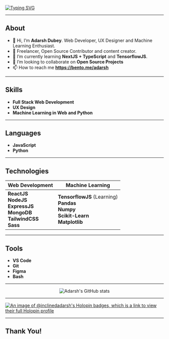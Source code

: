 [![Typing SVG](https://readme-typing-svg.demolab.com?font=Fira+Code&weight=500&size=23&duration=4000&pause=1000&color=BB86FC&vCenter=true&width=500&lines=Heyy+%F0%9F%91%8B%2C+I'm+Adarsh+Dubey!;Web+Dev%2C+UX+Designer%2C+ML+Enthusiast;Connect+-+https%3A%2F%2Fbento.me%2Fadarsh)](https://git.io/typing-svg)

---

## About

-   👋 Hi, I’m **Adarsh Dubey**. Web Developer, UX Designer and Machine Learning Enthusiast.
-   👔 Freelancer, Open Source Contributor and content creator.
-   🌱 I’m currently learning **NextJS + TypeScript** and **TensorflowJS**.
-   🤝 I’m looking to collaborate on **Open Source Projects**
-   📫 How to reach me **https://bento.me/adarsh**

---

## Skills

-   **Full Stack Web Development**
-   **UX Design**
-   **Machine Learning in Web and Python**

---

## Languages

-   **JavaScript**
-   **Python**

---

## Technologies

| Web Development                                                                               | Machine Learning                                                                                 |
| --------------------------------------------------------------------------------------------- | ------------------------------------------------------------------------------------------------ |
| **ReactJS**</br>**NodeJS**</br>**ExpressJS**</br>**MongoDB**</br>**TailwindCSS**</br>**Sass** | **TensorflowJS** (Learning)</br>**Pandas**</br>**Numpy**</br>**Scikit-Learn**</br>**Matplotlib** |

---

## Tools

-   **VS Code**
-   **Git**
-   **Figma**
-   **Bash**

---

<p align="center">
  <img alt="Adarsh's GitHub stats" src="https://github-readme-stats.vercel.app/api?username=inclinedadarsh&count_private=true&theme=tokyonight&show_icons=true">
</p>

---

[![An image of @inclinedadarsh's Holopin badges, which is a link to view their full Holopin profile](https://holopin.me/inclinedadarsh)](https://holopin.io/@inclinedadarsh)

---

## Thank You!
